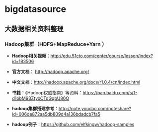# bigdatasource
## 大数据相关资料整理

### Hadoop集群（HDFS+MapReduce+Yarn ）
- **Hadoop相关视频**：http://edu.51cto.com/center/course/lesson/index?id=183506  
- **官方文档**： http://hadoop.apache.org/  
- **中文文档**：http://hadoop.apache.org/docs/r1.0.4/cn/index.html
- **书籍**：《Hadoop权威指南》等资料：https://pan.baidu.com/s/1-d1obM93ZtyxCTdGqbU80Q

 - **hadoop集群搭建参考**：http://note.youdao.com/noteshare?id=006de872aa5db809d4a136bdadcb7fa5
  - **hadoop例子**：https://github.com/elfkingw/hadoop-samples

